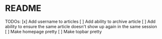 # README

TODOs:
[x] Add username to articles
[ ] Add ability to archive article
[ ] Add ability to ensure the same article doesn't show up again in the same session
[ ] Make homepage pretty
[ ] Make topbar pretty
